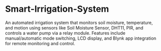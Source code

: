 # Smart-Irrigation-System
An automated irrigation system that monitors soil moisture, temperature, and motion using sensors like Soil Moisture Sensor, DHT11, PIR, and controls a water pump via a relay module. Features include manual/automatic mode switching, LCD display, and Blynk app integration for remote monitoring and control.
